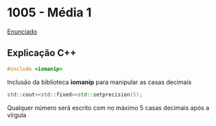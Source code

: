# 1005 - Média 1
[Enunciado](https://www.beecrowd.com.br/repository/UOJ_1005.html)
## Explicação C++
```cpp
#include <iomanip>
```
Inclusão da biblioteca **iomanip** para manipular as casas decimais
```cpp
std::cout<<std::fixed<<std::setprecision(5);
```
Qualquer número será escrito com no máximo 5 casas decimais após a vírgula